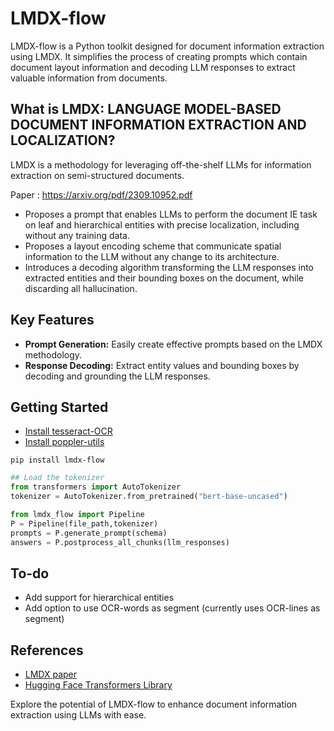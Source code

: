 # LMDX-flow

LMDX-flow is a Python toolkit designed for document information extraction using LMDX. 
It simplifies the process of creating prompts which contain document layout information and decoding LLM responses to extract valuable information from documents.

## What is LMDX: LANGUAGE MODEL-BASED DOCUMENT INFORMATION EXTRACTION AND LOCALIZATION?

LMDX is a methodology for leveraging off-the-shelf LLMs for information extraction on
semi-structured documents.

Paper : https://arxiv.org/pdf/2309.10952.pdf

- Proposes a prompt that enables LLMs to perform the document IE task on leaf and
hierarchical entities with precise localization, including without any training data.
- Proposes a layout encoding scheme that communicate spatial information to the
LLM without any change to its architecture.
- Introduces a decoding algorithm transforming the LLM responses into extracted entities
and their bounding boxes on the document, while discarding all hallucination.


## Key Features

- **Prompt Generation:** Easily create effective prompts based on the LMDX methodology.
- **Response Decoding:** Extract entity values and bounding boxes by decoding and grounding the LLM responses.

## Getting Started

* [Install tesseract-OCR](https://tesseract-ocr.github.io/tessdoc/Installation.html)
* [Install poppler-utils](https://github.com/Belval/pdf2image#platform-independant-using-conda)

```shell
pip install lmdx-flow
```
```python
## Load the tokenizer
from transformers import AutoTokenizer
tokenizer = AutoTokenizer.from_pretrained("bert-base-uncased")

from lmdx_flow import Pipeline
P = Pipeline(file_path,tokenizer)
prompts = P.generate_prompt(schema)
answers = P.postprocess_all_chunks(llm_responses)
```

## To-do

- Add support for hierarchical entities
- Add option to use OCR-words as segment (currently uses OCR-lines as segment)

## References
* [LMDX paper](https://arxiv.org/pdf/2309.10952.pdf)
* [Hugging Face Transformers Library](https://github.com/huggingface/transformers)

Explore the potential of LMDX-flow to enhance document information extraction using LLMs with ease.
